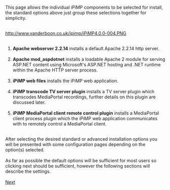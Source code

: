 This page allows the individual iPiMP components to be selected for install, the standard options above just group these selections together for simplicity.<br><br>

<a href='http://www.vanderboon.co.uk/ipimp/iPiMP4.0.0-004.PNG'>http://www.vanderboon.co.uk/ipimp/iPiMP4.0.0-004.PNG</a><br><br>

<ol><li><b>Apache webserver 2.2.14</b> installs a default Apache 2.2.14 http server.<br><br>
</li><li><b>Apache mod_aspdotnet</b> installs a loadable Apache 2 module for serving ASP.NET content using Microsoft's ASP.NET hosting and .NET runtime within the Apache HTTP server process.<br><br>
</li><li><b>iPiMP web files</b> installs the iPiMP web application.<br><br>
</li><li><b>iPiMP transcode TV server plugin</b> installs a TV server plugin which transcodes MediaPortal recordings, further details on this plugin are discussed later.<br><br>
</li><li><b>iPiMP MediaPortal client remote control plugin</b> installs a MediaPortal client process plugin which the iPiMP web application communicates with to remotely control a MediaPortal client.<br><br></li></ol>

After selecting the desired standard or advanced installation options you will be presented with some configuration pages depending on the option(s) selected.<br>
<br>
As far as possible the default options will be sufficient for most users so clicking next should be sufficient, however the following sections will describe the settings.<br>
<br>
<a href='Apache_Configuration.md'>Next</a>